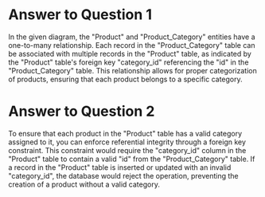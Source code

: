 # Answer to Question 1

In the given diagram, the "Product" and "Product_Category" entities have a one-to-many relationship. Each record in the "Product_Category" table can be associated with multiple records in the "Product" table, as indicated by the "Product" table's foreign key "category_id" referencing the "id" in the "Product_Category" table. This relationship allows for proper categorization of products, ensuring that each product belongs to a specific category.

# Answer to Question 2

To ensure that each product in the "Product" table has a valid category assigned to it, you can enforce referential integrity through a foreign key constraint. This constraint would require the "category_id" column in the "Product" table to contain a valid "id" from the "Product_Category" table. If a record in the "Product" table is inserted or updated with an invalid "category_id", the database would reject the operation, preventing the creation of a product without a valid category.
